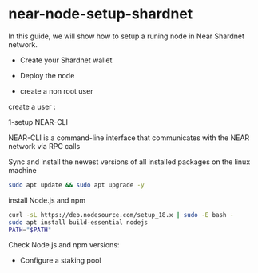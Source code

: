 # near-node-setup-shardnet

In this guide, we will show how to setup a runing node in  Near Shardnet network.




* Create your Shardnet wallet


* Deploy the node

 - create a non root user 

  create a user :
  
  
  

 1-setup NEAR-CLI 

  NEAR-CLI is a command-line interface that communicates with the NEAR network via RPC calls
  
  
  Sync and install the newest versions of all installed packages on the linux machine
  
  ````bash
  sudo apt update && sudo apt upgrade -y
  
  ````
  
  install Node.js and npm
  
  ````bash
  curl -sL https://deb.nodesource.com/setup_18.x | sudo -E bash -  
  sudo apt install build-essential nodejs
  PATH="$PATH"
  ````
  
  Check Node.js and npm versions:
  
  
  

  
  


* Configure a staking pool
